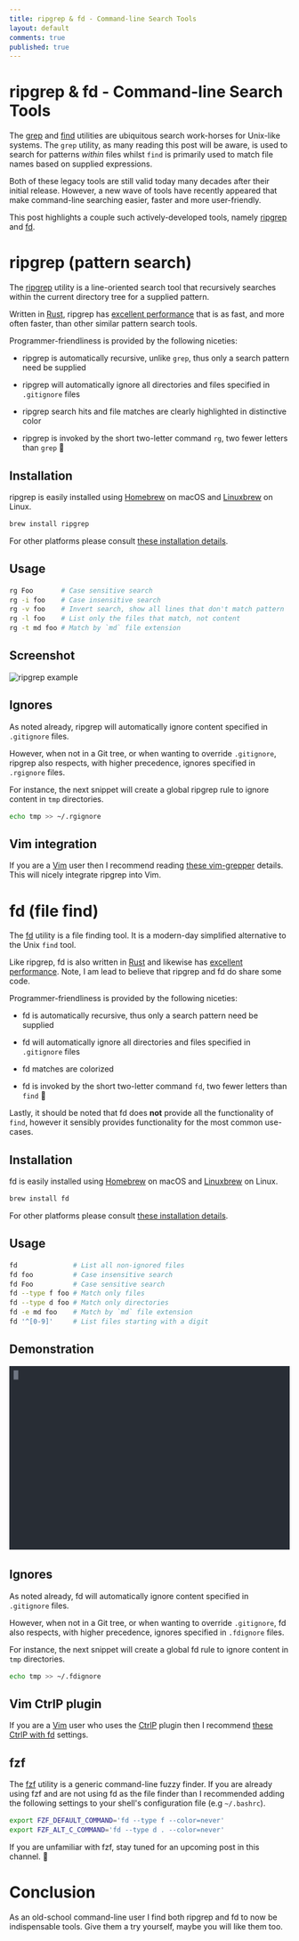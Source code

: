 ```yaml
---
title: ripgrep & fd - Command-line Search Tools
layout: default
comments: true
published: true
---
```


ripgrep & fd - Command-line Search Tools
========================================

The [grep](https://en.wikipedia.org/wiki/Grep) and
[find](https://en.wikipedia.org/wiki/Find_(Unix)) utilities are ubiquitous
search work-horses for Unix-like systems. The `grep` utility, as many reading
this post will be aware, is used to search for patterns *within* files whilst
`find` is primarily used to match file names based on supplied expressions.

Both of these legacy tools are still valid today many decades after their
initial release. However, a new wave of tools have recently appeared that make
command-line searching easier, faster and more user-friendly.

This post highlights a couple such actively-developed tools, namely
[ripgrep](https://github.com/BurntSushi/ripgrep) and
[fd](https://github.com/sharkdp/fd).

<a id="ripgrep"></a>**ripgrep** (pattern search)
================================================

The [ripgrep](https://github.com/BurntSushi/ripgrep) utility is a line-oriented
search tool that recursively searches within the current directory tree for a
supplied pattern.

Written in [Rust](https://www.rust-lang.org), ripgrep has [excellent
performance](https://blog.burntsushi.net/ripgrep) that is as fast, and more
often faster, than other similar pattern search tools.

Programmer-friendliness is provided by the following niceties:

- ripgrep is automatically recursive, unlike `grep`, thus only a search pattern
    need be supplied

- ripgrep will automatically ignore all directories and files specified in
    `.gitignore` files

- ripgrep search hits and file matches are clearly highlighted in distinctive
    color

- ripgrep is invoked by the short two-letter command `rg`, two fewer letters
    than `grep` :tada:

Installation
------------

ripgrep is easily installed using [Homebrew](https://brew.sh) on macOS and
 [Linuxbrew](http://linuxbrew.sh) on Linux.

```sh
brew install ripgrep
```

For other platforms please consult [these installation
details](https://github.com/BurntSushi/ripgrep#installation).

Usage
-----

```sh
rg Foo       # Case sensitive search
rg -i foo    # Case insensitive search
rg -v foo    # Invert search, show all lines that don't match pattern
rg -l foo    # List only the files that match, not content
rg -t md foo # Match by `md` file extension
```

Screenshot
----------

![ripgrep example](http://burntsushi.net/stuff/ripgrep1.png "ripgrep example")

Ignores
-------

As noted already, ripgrep will automatically ignore content specified in
`.gitignore` files.

However, when not in a Git tree, or when wanting to override `.gitignore`,
ripgrep also respects, with higher precedence, ignores specified in `.rgignore`
files.

For instance, the next snippet will create a global ripgrep rule to ignore
content in `tmp` directories.

```sh
echo tmp >> ~/.rgignore
```

Vim integration
---------------

If you are a [Vim](https://www.vim.org) user then I recommend reading
[these vim-grepper](https://bluz71.github.io/2017/05/21/vim-plugins-i-like.html#vim-grepper)
details. This will nicely integrate ripgrep into Vim.

<a id="fd"></a>**fd** (file find)
=================================

The [fd](https://github.com/sharkdp/fd) utility is a file finding tool. It is a
modern-day simplified alternative to the Unix `find` tool.

Like ripgrep, fd is also written in [Rust](https://www.rust-lang.org) and
likewise has [excellent performance](https://github.com/sharkdp/fd#benchmark).
Note, I am lead to believe that ripgrep and fd do share some code.

Programmer-friendliness is provided by the following niceties:

- fd is automatically recursive, thus only a search pattern need be supplied

- fd will automatically ignore all directories and files specified in
    `.gitignore` files

- fd matches are colorized

- fd is invoked by the short two-letter command `fd`, two fewer letters
    than `find` :tada:

Lastly, it should be noted that fd does **not** provide all the functionality
of `find`, however it sensibly provides functionality for the most common
use-cases.

Installation
------------

fd is easily installed using [Homebrew](https://brew.sh) on macOS and
 [Linuxbrew](http://linuxbrew.sh) on Linux.

```sh
brew install fd
```

For other platforms please consult [these installation
details](https://github.com/sharkdp/fd#installation).

Usage
-----

```sh
fd              # List all non-ignored files
fd foo          # Case insensitive search
fd Foo          # Case sensitive search
fd --type f foo # Match only files
fd --type d foo # Match only directories
fd -e md foo    # Match by `md` file extension
fd '^[0-9]'     # List files starting with a digit
```

Demonstration
-------------

![fd example](https://github.com/sharkdp/fd/raw/master/doc/screencast.svg?sanitize=true "fd example")

Ignores
-------

As noted already, fd will automatically ignore content specified in
`.gitignore` files.

However, when not in a Git tree, or when wanting to override `.gitignore`,
fd also respects, with higher precedence, ignores specified in `.fdignore`
files.

For instance, the next snippet will create a global fd rule to ignore
content in `tmp` directories.

```sh
echo tmp >> ~/.fdignore
```

Vim CtrlP plugin
----------------

If you are a [Vim](https://www.vim.org) user who uses the
[CtrlP](https://github.com/ctrlpvim/ctrlp.vim) plugin then I recommend [these
CtrlP with
fd](https://bluz71.github.io/2017/05/21/vim-plugins-i-like.html#ctrlp)
settings.

fzf
---

The [fzf](https://github.com/junegunn/fzf) utility is a generic command-line
fuzzy finder. If you are already using fzf and are not using fd as the file
finder than I recommended adding the following settings to your shell's
configuration file (e.g `~/.bashrc`).

```sh
export FZF_DEFAULT_COMMAND='fd --type f --color=never'
export FZF_ALT_C_COMMAND='fd --type d . --color=never'
```

If you are unfamiliar with fzf, stay tuned for an upcoming post in this
channel. :eyes:

Conclusion
==========

As an old-school command-line user I find both ripgrep and fd to now be
indispensable tools. Give them a try yourself, maybe you will like them too.
